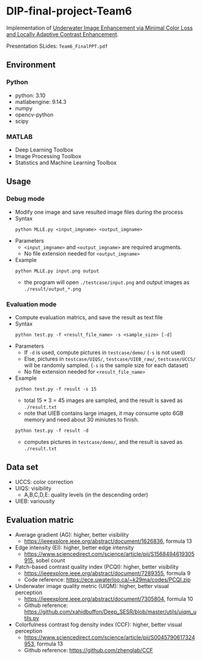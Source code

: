 # DIP-final-project-Team6
Implementation of [Underwater Image Enhancement via Minimal Color Loss and Locally Adaptive Contrast Enhancement](https://ieeexplore.ieee.org/document/9788535).

Presentation SLides: `Team6_FinalPPT.pdf`
## Environment
### Python
* python: 3.10
* matlabengine: 9.14.3
* numpy
* opencv-python
* scipy
### MATLAB
* Deep Learning Toolbox
* Image Processing Toolbox
* Statistics and Machine Learning Toolbox

## Usage
### Debug mode
* Modify one image and save resulted image files during the process
* Syntax
  ```
  python MLLE.py <input_imgname> <output_imgname>
  ```
* Parameters
  * `<input_imgname>` and `<output_imgname>` are required arugments. 
  * No file extension needed for `<output_imgname>`
* Example
  ```
  python MLLE.py input.png output
  ```
  * the program will open `./testcase/input.png` and output images as `./result/output_*.png`

### Evaluation mode
* Compute evaluation matrics, and save the result as text file
* Syntax
  ```
  python test.py -f <result_file_name> -s <sample_size> [-d]
  ```
* Parameters
  * If `-d` is used, compute pictures in `testcase/demo/` (`-s` is not used)
  * Else, pictures in `testcase/UIQS/`, `testcase/UIEB_raw/`, `testcase/UCCS/` will be randomly sampled. (`-s` is the sample size for each dataset) 
  * No file extension needed for `<result_file_name>`
* Example
  ```
  python test.py -f result -s 15
  ```
  * total 15 * 3 = 45 images are sampled, and the result is saved as `./result.txt`
  * note that UIEB contains large images, it may consume upto 6GB memory and need about 30 miniutes to finish.
  ```
  python test.py -f result -d
  ```
  * computes pictures in `testcase/demo/`, and the result is saved as `./result.txt`


## Data set
* UCCS: color correction
* UIQS: visibility
  * A,B,C,D,E: quality levels (in the descending order)
* UIEB: variousity

## Evaluation matric
* Average gradient (AG): higher, better visibility
  * https://ieeexplore.ieee.org/abstract/document/1626836, formula 13
* Edge intensity (EI): higher, better edge intensity
  * https://www.sciencedirect.com/science/article/pii/S1568494619305915, sobel count
* Patch-based contrast quality index (PCQI): higher, better visibility
  * https://ieeexplore.ieee.org/abstract/document/7289355, formula 9
  * Code reference: https://ece.uwaterloo.ca/~k29ma/codes/PCQI.zip
* Underwater image quality metric (UIQM): higher, better visual perception
  * https://ieeexplore.ieee.org/abstract/document/7305804, formula 10
  * Github reference: https://github.com/xahidbuffon/Deep_SESR/blob/master/utils/uiqm_utils.py
* Colorfulness contrast fog density index (CCF): higher, better visual perception
  * https://www.sciencedirect.com/science/article/pii/S0045790617324953, formula 13
  * Github reference: https://github.com/zhenglab/CCF
